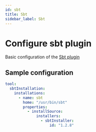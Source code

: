 ```yaml
---
id: sbt
title: Sbt
sidebar_label: Sbt
---
```


# Configure sbt plugin

Basic configuration of the [Sbt plugin](https://plugins.jenkins.io/sbt)

## Sample configuration

```yaml
tool:
  sbtInstallation:
    installations:
      - name: sbt
        home: "/usr/bin/sbt"
        properties:
          - installSource:
              installers:
                - sbtInstaller:
                    id: "1.2.8"
```
